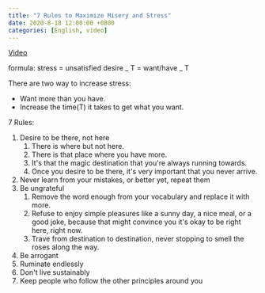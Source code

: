 ```yaml
---
title: "7 Rules to Maximize Misery and Stress"
date: 2020-8-18 12:00:00 +0800
categories: [English, video]
---
```


[Video](https://www.youtube.com/watch?v=fRuOjv-egNs)

formula: stress = unsatisfied desire _ T = want/have _ T

There are two way to increase stress:

- Want more than you have.
- Increase the time(T) it takes to get what you want.

7 Rules:

1. Desire to be there, not here
   1. There is where but not here.
   2. There is that place where you have more.
   3. It's that the magic destination that you're always running towards.
   4. Once you desire to be there, it's very important that you never arrive.
2. Never learn from your mistakes, or better yet, repeat them
3. Be ungrateful
   1. Remove the word enough from your vocabulary and replace it with more.
   2. Refuse to enjoy simple pleasures like a sunny day, a nice meal, or a good joke, because that might convince you it's okay to be right here, right now.
   3. Trave from destination to destination, never stopping to smell the roses along the way.
4. Be arrogant
5. Ruminate endlessly
6. Don't live sustainably
7. Keep people who follow the other principles around you
